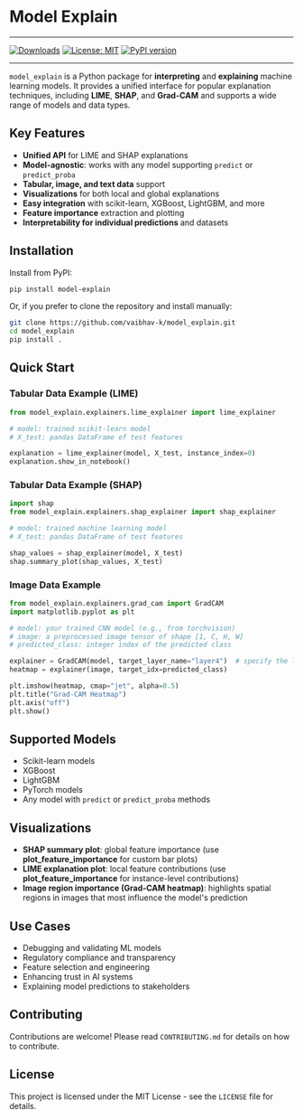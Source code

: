 # Model Explain

---

[![Downloads](https://pepy.tech/badge/model-explain)](https://pepy.tech/project/model-explain)
[![License: MIT](https://img.shields.io/badge/License-MIT-yellow.svg)](https://opensource.org/licenses/MIT)
[![PyPI version](https://badge.fury.io/py/model-explain.svg)](https://badge.fury.io/py/model-explain)

---

`model_explain` is a Python package for **interpreting** and **explaining** machine learning models. It provides a unified interface for popular explanation techniques, including **LIME**, **SHAP**, and **Grad-CAM** and supports a wide range of models and data types.

## Key Features

- **Unified API** for LIME and SHAP explanations
- **Model-agnostic**: works with any model supporting `predict` or `predict_proba`
- **Tabular, image, and text data** support
- **Visualizations** for both local and global explanations
- **Easy integration** with scikit-learn, XGBoost, LightGBM, and more
- **Feature importance** extraction and plotting
- **Interpretability for individual predictions** and datasets

## Installation

Install from PyPI:

```bash
pip install model-explain
```

Or, if you prefer to clone the repository and install manually:

```bash
git clone https://github.com/vaibhav-k/model_explain.git
cd model_explain
pip install .
```

## Quick Start

### Tabular Data Example (LIME)

```python
from model_explain.explainers.lime_explainer import lime_explainer

# model: trained scikit-learn model
# X_test: pandas DataFrame of test features

explanation = lime_explainer(model, X_test, instance_index=0)
explanation.show_in_notebook()
```

### Tabular Data Example (SHAP)

```python
import shap
from model_explain.explainers.shap_explainer import shap_explainer

# model: trained machine learning model
# X_test: pandas DataFrame of test features

shap_values = shap_explainer(model, X_test)
shap.summary_plot(shap_values, X_test)

```

### Image Data Example

```python
from model_explain.explainers.grad_cam import GradCAM
import matplotlib.pyplot as plt

# model: your trained CNN model (e.g., from torchvision)
# image: a preprocessed image tensor of shape [1, C, H, W]
# predicted_class: integer index of the predicted class

explainer = GradCAM(model, target_layer_name="layer4")  # specify the last conv layer
heatmap = explainer(image, target_idx=predicted_class)

plt.imshow(heatmap, cmap="jet", alpha=0.5)
plt.title("Grad-CAM Heatmap")
plt.axis("off")
plt.show()
```

## Supported Models

- Scikit-learn models
- XGBoost
- LightGBM
- PyTorch models
- Any model with `predict` or `predict_proba` methods

## Visualizations

- **SHAP summary plot**: global feature importance (use **plot_feature_importance** for custom bar plots)
- **LIME explanation plot**: local feature contributions (use **plot_feature_importance** for instance-level contributions)
- **Image region importance (Grad-CAM heatmap)**: highlights spatial regions in images that most influence the model's prediction

## Use Cases

- Debugging and validating ML models
- Regulatory compliance and transparency
- Feature selection and engineering
- Enhancing trust in AI systems
- Explaining model predictions to stakeholders

## Contributing

Contributions are welcome! Please read `CONTRIBUTING.md` for details on how to contribute.

## License

This project is licensed under the MIT License - see the `LICENSE` file for details.
